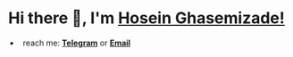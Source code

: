 <h1 align="center"> Hi there 👋, I'm <a href="https://www.linkedin.com/in/hosein-ghasemizade/">Hosein Ghasemizade!</a></h1>
<!-- <h3 align="center"> Currently learning 😜</h3> -->

<!-- - &ensp;I’m currently learning -->
- &ensp;reach me: [**Telegram**][telegram] or [**Email**][email]

<!-- | <a href="https://github.com/ghasemizade"><img align="center" src="https://github-readme-stats.vercel.app/api?username=ghasemizade&show_icons=true&include_all_commits=true&theme=buefy&hide_border=true" alt="ghasemizade's github stats" /></a> | <a href="https://github.com/ghasemizade"><img align="center" src="https://github-readme-stats.vercel.app/api/top-langs/?username=ghasemizade&layout=compact&theme=buefy&hide_border=true" /></a> |
| ------------- | ------------- | -->

[jibres]: https://jibres.com 
[website]: https://ghasemizade.com
[twitter]: https://twitter.com/mrghasemizade
[linkedin]: https://www.linkedin.com/in/hosein-ghasemizade/
[github]: https://github.com/ghasemizade
[instagram]: https://www.instagram.com/hosein.ghasemizade
[email]: mailto:hosein@ghasemizade.com
[telegram]: https://t.me/Mr_Ghasemizade

<!-- ![github-contribution-grid-snake](https://user-images.githubusercontent.com/92257857/185132394-ca23135f-52eb-44b9-ae34-db36bd0f5267.gif) -->
